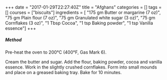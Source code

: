 +++
date = "2017-01-29T22:27:40Z"
title = "Afghans"
categories = []
tags = []
courses = ["biscuits"]
ingredients = [
	"175 gm Butter or margarine (7 oz)", 
	"75 gm Plain flour (7 oz)",
	"75 gm Granulated white sugar (3 oz)",
	"75 gm Cornflakes (3 oz)",
	"1 Tbsp Cocoa",
	"1 tsp Baking powder",
	"1 tsp Vanilla essence"]
+++

##### Method

Pre-heat the oven to 200°C (400°F, Gas Mark 6).

Cream the butter and sugar. Add the flour, baking powder, cocoa and vanilla
essence. Work in the slightly crushed cornflakes. Form into small mounds
and place on a greased baking tray. Bake for 10 minutes.